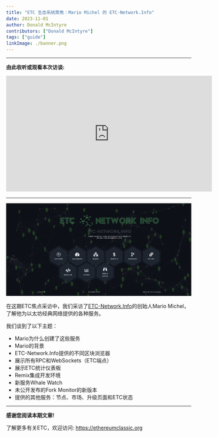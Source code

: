 ```yaml
---
title: "ETC 生态系统聚焦：Mario Michel 的 ETC-Network.Info"
date: 2023-11-01
author: Donald McIntyre
contributors: ["Donald McIntyre"]
tags: ["guide"]
linkImage: ./banner.png
---
```


---
**由此收听或观看本次访谈:**

<iframe width="560" height="315" src="https://www.youtube.com/embed/8K9UVv8RdOw?si=4DJmuXr835gWlKSY" title="YouTube video player" frameborder="0" allow="accelerometer; autoplay; clipboard-write; encrypted-media; gyroscope; picture-in-picture; web-share" allowfullscreen></iframe>

---

![](./1.png)

在这期ETC焦点采访中，我们采访了[ETC-Network.Info](https://etc-network.info/)的创始人Mario Michel，了解他为以太坊经典网络提供的各种服务。

我们谈到了以下主题：

- Mario为什么创建了这些服务
- Mario的背景
- ETC-Network.Info提供的不同区块浏览器
- 展示所有RPC和WebSockets（ETC端点）
- 展示ETC统计仪表板
- Remix集成开发环境
- 新服务Whale Watch
- 未公开发布的Fork Monitor的新版本
- 提供的其他服务：节点、市场、升级页面和ETC状态

---

**感谢您阅读本期文章!**

了解更多有关ETC，欢迎访问: https://ethereumclassic.org
